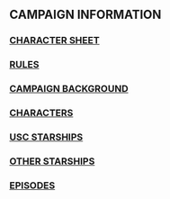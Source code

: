 ## CAMPAIGN INFORMATION

### [CHARACTER SHEET](http://factiness.com/campaign/USC-CharacterSheet.pdf)
### [RULES](http://factiness.com/campaign/rules.htm)
### [CAMPAIGN BACKGROUND](http://factiness.com/campaign/campaignBackground.htm)
### [CHARACTERS](http://factiness.com/campaign/characters.htm)
### [USC STARSHIPS](http://factiness.com/campaign/uscships.htm)
### [OTHER STARSHIPS](http://factiness.com/campaign/ships.htm)
### [EPISODES](http://factiness.com/campaign/episodes.htm)
